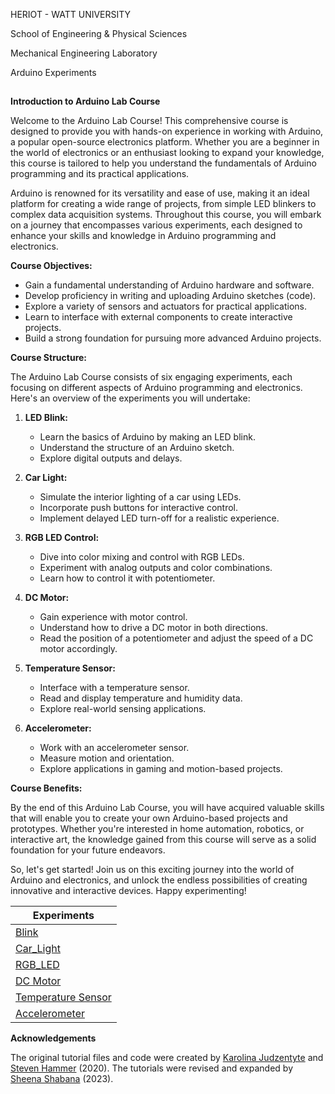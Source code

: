 HERIOT - WATT UNIVERSITY

School of Engineering & Physical Sciences

Mechanical Engineering Laboratory

Arduino Experiments


##

**Introduction to Arduino Lab Course**

Welcome to the Arduino Lab Course! This comprehensive course is designed to provide you with hands-on experience in working with Arduino, a popular open-source electronics platform. Whether you are a beginner in the world of electronics or an enthusiast looking to expand your knowledge, this course is tailored to help you understand the fundamentals of Arduino programming and its practical applications.

Arduino is renowned for its versatility and ease of use, making it an ideal platform for creating a wide range of projects, from simple LED blinkers to complex data acquisition systems. Throughout this course, you will embark on a journey that encompasses various experiments, each designed to enhance your skills and knowledge in Arduino programming and electronics.

**Course Objectives:**
- Gain a fundamental understanding of Arduino hardware and software.
- Develop proficiency in writing and uploading Arduino sketches (code).
- Explore a variety of sensors and actuators for practical applications.
- Learn to interface with external components to create interactive projects.
- Build a strong foundation for pursuing more advanced Arduino projects.

**Course Structure:**

The Arduino Lab Course consists of six engaging experiments, each focusing on different aspects of Arduino programming and electronics. Here's an overview of the experiments you will undertake:

1. **LED Blink:**
   - Learn the basics of Arduino by making an LED blink.
   - Understand the structure of an Arduino sketch.
   - Explore digital outputs and delays.

2. **Car Light:**
   - Simulate the interior lighting of a car using LEDs.
   - Incorporate push buttons for interactive control.
   - Implement delayed LED turn-off for a realistic experience.

3. **RGB LED Control:**
   - Dive into color mixing and control with RGB LEDs.
   - Experiment with analog outputs and color combinations.
   - Learn how to control it with potentiometer.

4. **DC Motor:**
   - Gain experience with motor control.
   - Understand how to drive a DC motor in both directions.
   - Read the position of a potentiometer and adjust the speed of a DC motor accordingly.

5. **Temperature Sensor:**
   - Interface with a temperature sensor.
   - Read and display temperature and humidity data.
   - Explore real-world sensing applications.

6. **Accelerometer:**
   - Work with an accelerometer sensor.
   - Measure motion and orientation.
   - Explore applications in gaming and motion-based projects.

**Course Benefits:**

By the end of this Arduino Lab Course, you will have acquired valuable skills that will enable you to create your own Arduino-based projects and prototypes. Whether you're interested in home automation, robotics, or interactive art, the knowledge gained from this course will serve as a solid foundation for your future endeavors.

So, let's get started! Join us on this exciting journey into the world of Arduino and electronics, and unlock the endless possibilities of creating innovative and interactive devices. Happy experimenting!


| Experiments  |
| --------------- |
|   [ Blink](https://github.com/HWSHam1/Arduino_SensorsAndMotion/tree/main/1_Blink)  | 
|   [ Car_Light ](https://github.com/HWSHam1/Arduino_SensorsAndMotion/tree/main/2_CarLights)  | 
|  [ RGB_LED](https://github.com/HWSHam1/Arduino_SensorsAndMotion/tree/main/3_RGB_LED)   | 
|   [DC Motor](https://github.com/HWSHam1/Arduino_SensorsAndMotion/tree/main/4_DC_Motor)   | 
|   [Temperature Sensor](https://github.com/HWSHam1/Arduino_SensorsAndMotion/tree/main/4_DC_Motor) | 
|   [Accelerometer](https://github.com/HWSHam1/Arduino_SensorsAndMotion/tree/main/6_Accelerometer)  | 


**Acknowledgements**

The original tutorial files and code were created by [Karolina Judzentyte](https://github.com/karolinajudzentyte) and [Steven Hammer](https://github.com/HWSHam1/) (2020).
The tutorials were revised and expanded by [Sheena Shabana](https://github.com/SheenaShabana) (2023).
